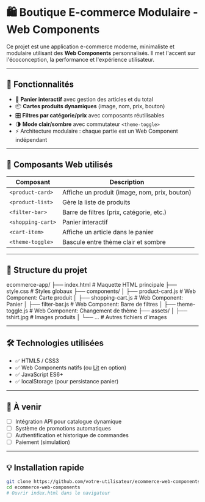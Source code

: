 # 🛍️ Boutique E-commerce Modulaire - Web Components

Ce projet est une application e-commerce moderne, minimaliste et modulaire utilisant des **Web Components** personnalisés. Il met l'accent sur l'écoconception, la performance et l'expérience utilisateur.

---

## 🚀 Fonctionnalités

- 🛒 **Panier interactif** avec gestion des articles et du total
- 📦 **Cartes produits dynamiques** (image, nom, prix, bouton)
- 🎛️ **Filtres par catégorie/prix** avec composants réutilisables
- 🌗 **Mode clair/sombre** avec commutateur `<theme-toggle>`
- ⚡ Architecture modulaire : chaque partie est un Web Component indépendant

---

## 🧱 Composants Web utilisés

| Composant         | Description                                 |
|------------------|---------------------------------------------|
| `<product-card>`  | Affiche un produit (image, nom, prix, bouton) |
| `<product-list>`  | Gère la liste de produits                  |
| `<filter-bar>`    | Barre de filtres (prix, catégorie, etc.)    |
| `<shopping-cart>` | Panier interactif                          |
| `<cart-item>`     | Affiche un article dans le panier           |
| `<theme-toggle>`  | Bascule entre thème clair et sombre         |

---

## 📂 Structure du projet

ecommerce-app/
├── index.html                # Maquette HTML principale
├── style.css                 # Styles globaux
├── components/
│   ├── product-card.js       # Web Component: Carte produit
│   ├── shopping-cart.js      # Web Component: Panier
│   ├── filter-bar.js         # Web Component: Barre de filtres
│   ├── theme-toggle.js       # Web Component: Changement de thème
├── assets/
│   ├── tshirt.jpg            # Images produits
│   └── ...                   # Autres fichiers d'images


---

## 🛠️ Technologies utilisées

- ✅ HTML5 / CSS3
- ✅ Web Components natifs (ou [Lit](https://lit.dev/) en option)
- ✅ JavaScript ES6+
- ✅ localStorage (pour persistance panier)

---

## 🧪 À venir

- [ ] Intégration API pour catalogue dynamique
- [ ] Système de promotions automatiques
- [ ] Authentification et historique de commandes
- [ ] Paiement (simulation)

---

## 💡 Installation rapide

```bash
git clone https://github.com/votre-utilisateur/ecommerce-web-components.git
cd ecommerce-web-components
# Ouvrir index.html dans le navigateur
